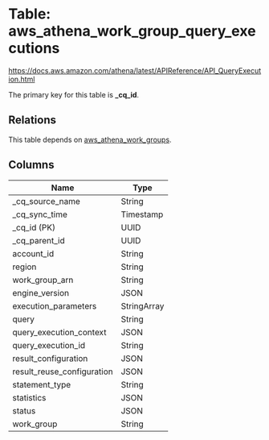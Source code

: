 # Table: aws_athena_work_group_query_executions

https://docs.aws.amazon.com/athena/latest/APIReference/API_QueryExecution.html

The primary key for this table is **_cq_id**.

## Relations
This table depends on [aws_athena_work_groups](aws_athena_work_groups.md).


## Columns
| Name          | Type          |
| ------------- | ------------- |
|_cq_source_name|String|
|_cq_sync_time|Timestamp|
|_cq_id (PK)|UUID|
|_cq_parent_id|UUID|
|account_id|String|
|region|String|
|work_group_arn|String|
|engine_version|JSON|
|execution_parameters|StringArray|
|query|String|
|query_execution_context|JSON|
|query_execution_id|String|
|result_configuration|JSON|
|result_reuse_configuration|JSON|
|statement_type|String|
|statistics|JSON|
|status|JSON|
|work_group|String|